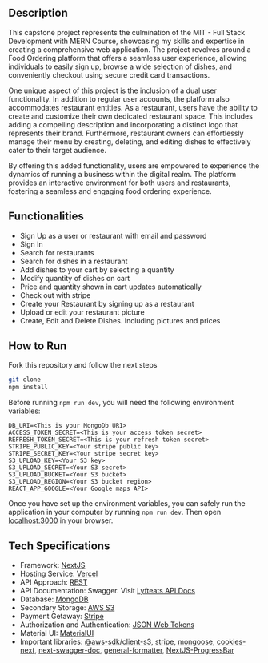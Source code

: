 ## Description

This capstone project represents the culmination of the MIT - Full Stack Development with MERN Course, showcasing my skills and expertise in creating a comprehensive web application. The project revolves around a Food Ordering platform that offers a seamless user experience, allowing individuals to easily sign up, browse a wide selection of dishes, and conveniently checkout using secure credit card transactions.

One unique aspect of this project is the inclusion of a dual user functionality. In addition to regular user accounts, the platform also accommodates restaurant entities. As a restaurant, users have the ability to create and customize their own dedicated restaurant space. This includes adding a compelling description and incorporating a distinct logo that represents their brand. Furthermore, restaurant owners can effortlessly manage their menu by creating, deleting, and editing dishes to effectively cater to their target audience.

By offering this added functionality, users are empowered to experience the dynamics of running a business within the digital realm. The platform provides an interactive environment for both users and restaurants, fostering a seamless and engaging food ordering experience.

## Functionalities

- Sign Up as a user or restaurant with email and password
- Sign In
- Search for restaurants
- Search for dishes in a restaurant
- Add dishes to your cart by selecting a quantity
- Modify quantity of dishes on cart
- Price and quantity shown in cart updates automatically
- Check out with stripe
- Create your Restaurant by signing up as a restaurant
- Upload or edit your restaurant picture
- Create, Edit and Delete Dishes. Including pictures and prices


## How to Run

Fork this repository and follow the next steps

```bash
git clone 
npm install
```

Before running `npm run dev`, you will need the following environment variables:

```
DB_URI=<This is your MongoDb URI>
ACCESS_TOKEN_SECRET=<This is your access token secret>
REFRESH_TOKEN_SECRET=<This is your refresh token secret>
STRIPE_PUBLIC_KEY=<Your stripe public key>
STRIPE_SECRET_KEY=<Your stripe secret key>
S3_UPLOAD_KEY=<Your S3 key>
S3_UPLOAD_SECRET=<Your S3 secret>
S3_UPLOAD_BUCKET=<Your S3 bucket>
S3_UPLOAD_REGION=<Your S3 bucket region>
REACT_APP_GOOGLE=<Your Google maps API>
```

Once you have set up the environment variables, you can safely run the application in your computer by running `npm run dev`. Then open [localhost:3000](http//localhost:3000) in your browser.

## Tech Specifications

- Framework: [NextJS](https://nextjs.org/)
- Hosting Service: [Vercel](https://vercel.com/)
- API Approach: [REST](https://aws.amazon.com/what-is/restful-api/)
- API Documentation: Swagger. Visit [Lyfteats API Docs](https://lyfteats.vercel.app/api-doc)
- Database: [MongoDB](https://www.mongodb.com/)
- Secondary Storage: [AWS S3](https://aws.amazon.com/s3/)
- Payment Getaway: [Stripe](https://stripe.com/)
- Authorization and Authentication: [JSON Web Tokens](https://jwt.io/)
- Material UI: [MaterialUI](https://materialui/)
- Important libraries: [@aws-sdk/client-s3](https://docs.aws.amazon.com/AWSJavaScriptSDK/v3/latest/clients/client-s3/index.html), [stripe](https://stripe.com/docs/api), [mongoose](https://mongoosejs.com/), [cookies-next](https://www.npmjs.com/package/cookies-next), [next-swagger-doc](https://www.npmjs.com/package/next-swagger-doc), [general-formatter](https://www.npmjs.com/package/general-formatter), [NextJS-ProgressBar](https://www.npmjs.com/package/nextjs-progressbar)



